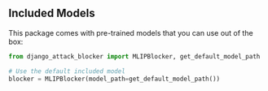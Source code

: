 ## Included Models

This package comes with pre-trained models that you can use out of the box:

```python
from django_attack_blocker import MLIPBlocker, get_default_model_path

# Use the default included model
blocker = MLIPBlocker(model_path=get_default_model_path())
```

